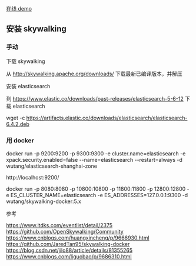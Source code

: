 


[在线 demo](http://106.75.237.45:8080/#/trace)

## 安装 skywalking

### 手动

下载 skywalking

从 http://skywalking.apache.org/downloads/ 下载最新已编译版本，并解压

安装 elasticsearch

到 https://www.elastic.co/downloads/past-releases/elasticsearch-5-6-12 下载 elasticsearch

wget -c https://artifacts.elastic.co/downloads/elasticsearch/elasticsearch-6.4.2.deb

### 用 docker 

docker run -p 9200:9200 -p 9300:9300 -e cluster.name=elasticsearch -e xpack.security.enabled=false --name=elasticsearch --restart=always -d wutang/elasticsearch-shanghai-zone

http://localhost:9200/

docker run -p 8080:8080 -p 10800:10800 -p 11800:11800 -p 12800:12800 -e ES_CLUSTER_NAME=elasticsearch -e ES_ADDRESSES=127.0.0.1:9300 -d wutang/skywalking-docker:5.x

参考

https://www.itdks.com/eventlist/detail/2375
https://github.com/OpenSkywalking/Community
https://www.cnblogs.com/huangxincheng/p/9666930.html
https://github.com/JaredTan95/skywalking-docker
https://blog.csdn.net/jilo88/article/details/81355265
https://www.cnblogs.com/liguobao/p/9686310.html
